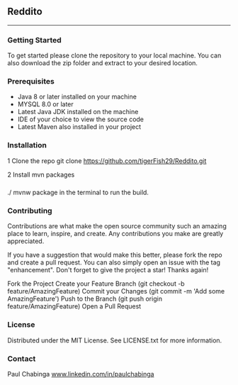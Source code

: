 ## Reddito


----
### Getting Started 
To get started please clone the repository to your local machine. You can also download the zip folder and extract to your desired location.

### Prerequisites
* Java 8 or later installed on your machine
* MYSQL 8.0 or later 
* Latest Java JDK installed on the machine 
* IDE of your choice to view the source code
* Latest Maven also installed in your project

### Installation 
1 Clone the repo
     git clone https://github.com/tigerFish29/Reddito.git

2 Install mvn packages
#####
./ mvnw package in the terminal to run the build.

### Contributing 
Contributions are what make the open source community such an amazing place to learn, inspire, and create. Any contributions you make are greatly appreciated.

If you have a suggestion that would make this better, please fork the repo and create a pull request. You can also simply open an issue with the tag "enhancement". Don't forget to give the project a star! Thanks again!

Fork the Project
Create your Feature Branch (git checkout -b feature/AmazingFeature)
Commit your Changes (git commit -m 'Add some AmazingFeature')
Push to the Branch (git push origin feature/AmazingFeature)
Open a Pull Request


### License 
Distributed under the MIT License. See LICENSE.txt for more information.

### Contact 
Paul Chabinga   www.linkedin.com/in/paulchabinga
